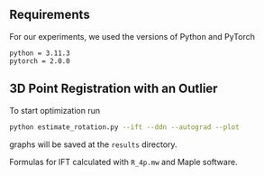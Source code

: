 ## Requirements
For our experiments, we used the versions of Python and PyTorch
```
python = 3.11.3	
pytorch = 2.0.0
```
## 3D Point Registration with an Outlier
To start optimization run
```bash
python estimate_rotation.py --ift --ddn --autograd --plot
```
graphs will be saved at the ```results``` directory.

Formulas for IFT calculated with ```R_4p.mw``` and Maple software.
